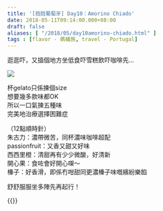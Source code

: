 ```yaml
---
title: '[抱抱葡萄牙] Day10：Amorino Chiado'
date: 2018-05-11T09:14:00.000+08:00
draft: false
aliases: [ "/2018/05/day10amorino-chiado.html" ]
tags : [flavor - 螞蟻族, travel - Portugal]
---
```


逛逛吓，又搵個地方坐低食吓雪糕飲吓咖啡先...  

![](/images/portugal10d.jpg)

杯gelato只係揀個size  
想要幾多款味都OK  
所以一口氣揀五種味  
完美地治療選擇困難症  
  
（12點順時針）  
朱古力：濃帶微苦，同杯濃味咖啡超配  
passionfruit：又香又甜又好味  
西西里橙：清甜再有少少微酸，好清新  
開心果：食咗會好開心㗎～  
榛子：好香滑，即係冇咁甜同更濃榛子味嘅繽紛樂餡  
  
舒舒服服坐多陣先再起行！  
  

{{<portugal>}}  
